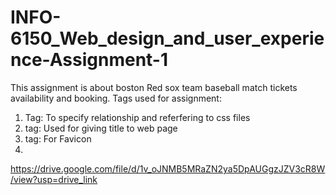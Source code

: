 # INFO-6150_Web_design_and_user_experience-Assignment-1
This assignment is about boston Red sox team baseball match tickets availability and booking.
Tags used for assignment:
1. <link rel="#" href="#"/>Tag: To specify relationship and referfering to css files
2. <title></title> tag: Used for giving title to web page
3. <link rel="icon" type="image/x-icon" href="#"/> tag: For Favicon
4. 

https://drive.google.com/file/d/1v_oJNMB5MRaZN2ya5DpAUGgzJZV3cR8W/view?usp=drive_link
